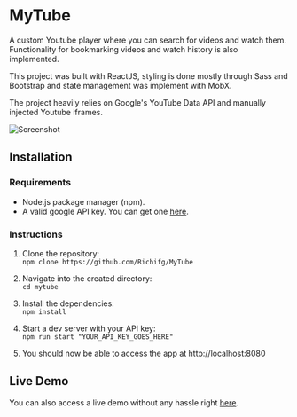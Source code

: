 # MyTube

A custom Youtube player where you can search for videos and watch them.
Functionality for bookmarking videos and watch history is also implemented.

This project was built with ReactJS, styling is done mostly through Sass and Bootstrap and state management was implement with MobX.

The project heavily relies on Google's YouTube Data API and manually injected Youtube iframes.

![Screenshot](https://res.cloudinary.com/richi/image/upload/v1566772845/previews/MyTube_preview_rffeqh.png)

## Installation

### Requirements

  * Node.js package manager (npm).
  * A valid google API key. You can get one [here](https://developers.google.com/maps/documentation/embed/get-api-key).

### Instructions

  1. Clone the repository:  
   ```npm clone https://github.com/Richifg/MyTube```
      
  2. Navigate into the created directory:  
   ```cd mytube```
      
  3. Install the dependencies:  
  ```npm install```
      
  4. Start a dev server with your API key:  
  ```npm run start "YOUR_API_KEY_GOES_HERE"```
  
  5. You should now be able to access the app at http://localhost:8080
      

## Live Demo

You can also access a live demo without any hassle right [here](https://mytube.richifg.now.sh).
  
